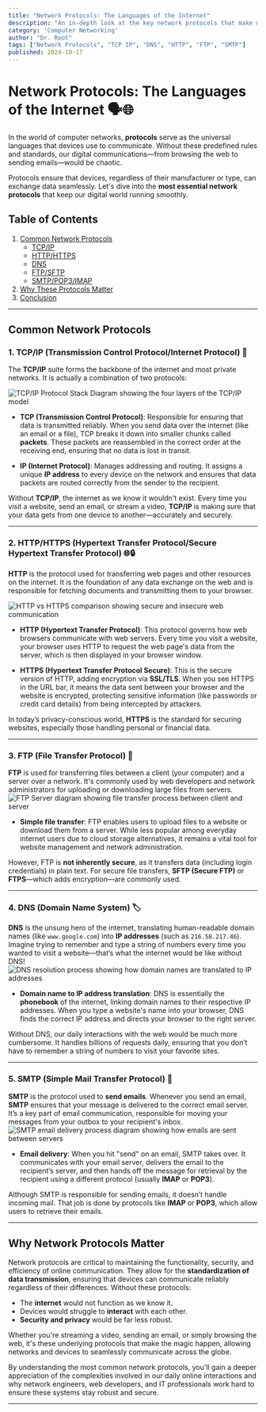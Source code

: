 ```yaml
---
title: "Network Protocols: The Languages of the Internet"
description: "An in-depth look at the key network protocols that make modern communication on the internet possible, including TCP/IP, HTTP/HTTPS, DNS, and more."
category: 'Computer Networking'
author: "Dr. Root"
tags: ["Network Protocols", "TCP IP", "DNS", "HTTP", "FTP", "SMTP"]
published: 2024-10-17  
---
```


# Network Protocols: The Languages of the Internet 🗣️🌐

In the world of computer networks, **protocols** serve as the universal languages that devices use to communicate. Without these predefined rules and standards, our digital communications—from browsing the web to sending emails—would be chaotic. 

Protocols ensure that devices, regardless of their manufacturer or type, can exchange data seamlessly. Let's dive into the **most essential network protocols** that keep our digital world running smoothly.

## Table of Contents

1. [Common Network Protocols](#common-network-protocols)
   - [TCP/IP](#1-tcpip-transmission-control-protocolinternet-protocol-)
   - [HTTP/HTTPS](#2-httphttps-hypertext-transfer-protocolsecure-hypertext-transfer-protocol-)
   - [DNS](#3-dns-domain-name-system-)
   - [FTP/SFTP](#4-ftpsftp-file-transfer-protocolsecure-file-transfer-protocol-)
   - [SMTP/POP3/IMAP](#5-smtppop3imap-email-protocols-)
2. [Why These Protocols Matter](#why-these-protocols-matter)
3. [Conclusion](#conclusion)

---

## Common Network Protocols

### 1. **TCP/IP (Transmission Control Protocol/Internet Protocol)** 📡

The **TCP/IP** suite forms the backbone of the internet and most private networks. It is actually a combination of two protocols:

![TCP/IP Protocol Stack Diagram showing the four layers of the TCP/IP model](https://media.licdn.com/dms/image/D5612AQFFa3Lm3Y6u4g/article-cover_image-shrink_600_2000/0/1709357500954?e=2147483647&v=beta&t=tg7qHeo2NrW6b615lI9kRVnyUmMd9UTPhq5zELI2bf4)

- **TCP (Transmission Control Protocol)**: Responsible for ensuring that data is transmitted reliably. When you send data over the internet (like an email or a file), TCP breaks it down into smaller chunks called **packets**. These packets are reassembled in the correct order at the receiving end, ensuring that no data is lost in transit.
  
- **IP (Internet Protocol)**: Manages addressing and routing. It assigns a unique **IP address** to every device on the network and ensures that data packets are routed correctly from the sender to the recipient.

Without **TCP/IP**, the internet as we know it wouldn't exist. Every time you visit a website, send an email, or stream a video, **TCP/IP** is making sure that your data gets from one device to another—accurately and securely.

---

### 2. **HTTP/HTTPS (Hypertext Transfer Protocol/Secure Hypertext Transfer Protocol)** 🌐🔒

**HTTP** is the protocol used for transferring web pages and other resources on the internet. It is the foundation of any data exchange on the web and is responsible for fetching documents and transmitting them to your browser.

![HTTP vs HTTPS comparison showing secure and insecure web communication](https://cosmocratsoftwares.com/img/blog/Building%20User%20Trust1.png)

- **HTTP (Hypertext Transfer Protocol)**: This protocol governs how web browsers communicate with web servers. Every time you visit a website, your browser uses HTTP to request the web page's data from the server, which is then displayed in your browser window.

- **HTTPS (Hypertext Transfer Protocol Secure)**: This is the secure version of HTTP, adding encryption via **SSL/TLS**. When you see HTTPS in the URL bar, it means the data sent between your browser and the website is encrypted, protecting sensitive information (like passwords or credit card details) from being intercepted by attackers.

In today’s privacy-conscious world, **HTTPS** is the standard for securing websites, especially those handling personal or financial data.

---

### 3. **FTP (File Transfer Protocol)** 📂

**FTP** is used for transferring files between a client (your computer) and a server over a network. It's commonly used by web developers and network administrators for uploading or downloading large files from servers.
![FTP Server diagram showing file transfer process between client and server](https://images.ctfassets.net/bg6mjhdcqk2h/3kFoQpGfA7LNgm6kG5lq2W/b93b67522195335aec9c5b172d2e6500/Raysync_FTP_Server.png)

- **Simple file transfer**: FTP enables users to upload files to a website or download them from a server. While less popular among everyday internet users due to cloud storage alternatives, it remains a vital tool for website management and network administration.

However, FTP is **not inherently secure**, as it transfers data (including login credentials) in plain text. For secure file transfers, **SFTP (Secure FTP)** or **FTPS**—which adds encryption—are commonly used.

---

### 4. **DNS (Domain Name System)** 🏷️

**DNS** is the unsung hero of the internet, translating human-readable domain names (like `www.google.com`) into **IP addresses** (such as `216.58.217.46`). Imagine trying to remember and type a string of numbers every time you wanted to visit a website—that’s what the internet would be like without DNS!
![DNS resolution process showing how domain names are translated to IP addresses](https://www.wpoven.com/blog/wp-content/uploads/2023/12/image-2.png.webp)

- **Domain name to IP address translation**: DNS is essentially the **phonebook** of the internet, linking domain names to their respective IP addresses. When you type a website's name into your browser, DNS finds the correct IP address and directs your browser to the right server.

Without DNS, our daily interactions with the web would be much more cumbersome. It handles billions of requests daily, ensuring that you don’t have to remember a string of numbers to visit your favorite sites.

---

### 5. **SMTP (Simple Mail Transfer Protocol)** 📧

**SMTP** is the protocol used to **send emails**. Whenever you send an email, **SMTP** ensures that your message is delivered to the correct email server. It’s a key part of email communication, responsible for moving your messages from your outbox to your recipient's inbox.
![SMTP email delivery process diagram showing how emails are sent between servers](https://miro.medium.com/v2/resize:fit:1024/0*p56YzCkxS28AFm4b.png)

- **Email delivery**: When you hit "send" on an email, SMTP takes over. It communicates with your email server, delivers the email to the recipient’s server, and then hands off the message for retrieval by the recipient using a different protocol (usually **IMAP** or **POP3**).

Although SMTP is responsible for sending emails, it doesn’t handle incoming mail. That job is done by protocols like **IMAP** or **POP3**, which allow users to retrieve their emails.

---

## Why Network Protocols Matter

Network protocols are critical to maintaining the functionality, security, and efficiency of online communication. They allow for the **standardization of data transmission**, ensuring that devices can communicate reliably regardless of their differences. Without these protocols:

- The **internet** would not function as we know it.
- Devices would struggle to **interact** with each other.
- **Security and privacy** would be far less robust.

Whether you're streaming a video, sending an email, or simply browsing the web, it's these underlying protocols that make the magic happen, allowing networks and devices to seamlessly communicate across the globe.

By understanding the most common network protocols, you'll gain a deeper appreciation of the complexities involved in our daily online interactions and why network engineers, web developers, and IT professionals work hard to ensure these systems stay robust and secure.

---

<script src="https://giscus.app/client.js"
        data-repo="CybrAvnish/blog"
        data-repo-id="R_kgDOM6gZcg"
        data-category="Announcements"
        data-category-id="DIC_kwDOM6gZcs4CjiA0"
        data-mapping="pathname"
        data-strict="0"
        data-reactions-enabled="1"
        data-emit-metadata="0"
        data-input-position="bottom"
        data-theme="preferred_color_scheme"
        data-lang="en"
        crossorigin="anonymous"
        async>
</script>